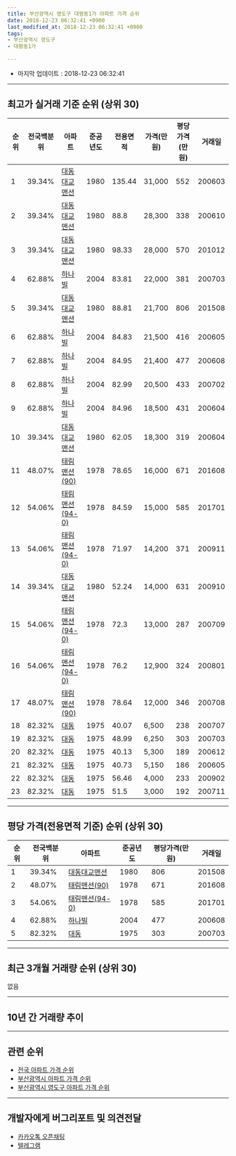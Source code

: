 ```yaml
---
title: 부산광역시 영도구 대평동1가 아파트 가격 순위
date: 2018-12-23 06:32:41 +0900
last_modified_at: 2018-12-23 06:32:41 +0900
tags:
- 부산광역시 영도구
- 대평동1가

---
```


* 마지막 업데이트 : 2018-12-23 06:32:41

---

## 최고가 실거래 기준 순위 (상위 30)


|순위|전국백분위|아파트|준공년도|전용면적|가격(만원)|평당가격(만원)|거래일|
|---|---|---|---|---|---|---|---|
|1|39.34%|[대동대교맨션](https://search.naver.com/search.naver?query=%EB%B6%80%EC%82%B0%EA%B4%91%EC%97%AD%EC%8B%9C+%EC%98%81%EB%8F%84%EA%B5%AC+%EB%8C%80%ED%8F%89%EB%8F%991%EA%B0%80+%EB%8C%80%EB%8F%99%EB%8C%80%EA%B5%90%EB%A7%A8%EC%85%98)|1980|135.44|31,000|552|200603|
|2|39.34%|[대동대교맨션](https://search.naver.com/search.naver?query=%EB%B6%80%EC%82%B0%EA%B4%91%EC%97%AD%EC%8B%9C+%EC%98%81%EB%8F%84%EA%B5%AC+%EB%8C%80%ED%8F%89%EB%8F%991%EA%B0%80+%EB%8C%80%EB%8F%99%EB%8C%80%EA%B5%90%EB%A7%A8%EC%85%98)|1980|88.8|28,300|338|200610|
|3|39.34%|[대동대교맨션](https://search.naver.com/search.naver?query=%EB%B6%80%EC%82%B0%EA%B4%91%EC%97%AD%EC%8B%9C+%EC%98%81%EB%8F%84%EA%B5%AC+%EB%8C%80%ED%8F%89%EB%8F%991%EA%B0%80+%EB%8C%80%EB%8F%99%EB%8C%80%EA%B5%90%EB%A7%A8%EC%85%98)|1980|98.33|28,000|570|201012|
|4|62.88%|[하나빌](https://search.naver.com/search.naver?query=%EB%B6%80%EC%82%B0%EA%B4%91%EC%97%AD%EC%8B%9C+%EC%98%81%EB%8F%84%EA%B5%AC+%EB%8C%80%ED%8F%89%EB%8F%991%EA%B0%80+%ED%95%98%EB%82%98%EB%B9%8C)|2004|83.81|22,000|381|200703|
|5|39.34%|[대동대교맨션](https://search.naver.com/search.naver?query=%EB%B6%80%EC%82%B0%EA%B4%91%EC%97%AD%EC%8B%9C+%EC%98%81%EB%8F%84%EA%B5%AC+%EB%8C%80%ED%8F%89%EB%8F%991%EA%B0%80+%EB%8C%80%EB%8F%99%EB%8C%80%EA%B5%90%EB%A7%A8%EC%85%98)|1980|88.81|21,700|806|201508|
|6|62.88%|[하나빌](https://search.naver.com/search.naver?query=%EB%B6%80%EC%82%B0%EA%B4%91%EC%97%AD%EC%8B%9C+%EC%98%81%EB%8F%84%EA%B5%AC+%EB%8C%80%ED%8F%89%EB%8F%991%EA%B0%80+%ED%95%98%EB%82%98%EB%B9%8C)|2004|84.83|21,500|416|200605|
|7|62.88%|[하나빌](https://search.naver.com/search.naver?query=%EB%B6%80%EC%82%B0%EA%B4%91%EC%97%AD%EC%8B%9C+%EC%98%81%EB%8F%84%EA%B5%AC+%EB%8C%80%ED%8F%89%EB%8F%991%EA%B0%80+%ED%95%98%EB%82%98%EB%B9%8C)|2004|84.95|21,400|477|200608|
|8|62.88%|[하나빌](https://search.naver.com/search.naver?query=%EB%B6%80%EC%82%B0%EA%B4%91%EC%97%AD%EC%8B%9C+%EC%98%81%EB%8F%84%EA%B5%AC+%EB%8C%80%ED%8F%89%EB%8F%991%EA%B0%80+%ED%95%98%EB%82%98%EB%B9%8C)|2004|82.99|20,500|433|200702|
|9|62.88%|[하나빌](https://search.naver.com/search.naver?query=%EB%B6%80%EC%82%B0%EA%B4%91%EC%97%AD%EC%8B%9C+%EC%98%81%EB%8F%84%EA%B5%AC+%EB%8C%80%ED%8F%89%EB%8F%991%EA%B0%80+%ED%95%98%EB%82%98%EB%B9%8C)|2004|84.96|18,500|431|200604|
|10|39.34%|[대동대교맨션](https://search.naver.com/search.naver?query=%EB%B6%80%EC%82%B0%EA%B4%91%EC%97%AD%EC%8B%9C+%EC%98%81%EB%8F%84%EA%B5%AC+%EB%8C%80%ED%8F%89%EB%8F%991%EA%B0%80+%EB%8C%80%EB%8F%99%EB%8C%80%EA%B5%90%EB%A7%A8%EC%85%98)|1980|62.05|18,300|319|200604|
|11|48.07%|[태림맨션(90)](https://search.naver.com/search.naver?query=%EB%B6%80%EC%82%B0%EA%B4%91%EC%97%AD%EC%8B%9C+%EC%98%81%EB%8F%84%EA%B5%AC+%EB%8C%80%ED%8F%89%EB%8F%991%EA%B0%80+%ED%83%9C%EB%A6%BC%EB%A7%A8%EC%85%98%2890%29)|1978|78.65|16,000|671|201608|
|12|54.06%|[태림맨션(94-0)](https://search.naver.com/search.naver?query=%EB%B6%80%EC%82%B0%EA%B4%91%EC%97%AD%EC%8B%9C+%EC%98%81%EB%8F%84%EA%B5%AC+%EB%8C%80%ED%8F%89%EB%8F%991%EA%B0%80+%ED%83%9C%EB%A6%BC%EB%A7%A8%EC%85%98%2894-0%29)|1978|84.59|15,000|585|201701|
|13|54.06%|[태림맨션(94-0)](https://search.naver.com/search.naver?query=%EB%B6%80%EC%82%B0%EA%B4%91%EC%97%AD%EC%8B%9C+%EC%98%81%EB%8F%84%EA%B5%AC+%EB%8C%80%ED%8F%89%EB%8F%991%EA%B0%80+%ED%83%9C%EB%A6%BC%EB%A7%A8%EC%85%98%2894-0%29)|1978|71.97|14,200|371|200911|
|14|39.34%|[대동대교맨션](https://search.naver.com/search.naver?query=%EB%B6%80%EC%82%B0%EA%B4%91%EC%97%AD%EC%8B%9C+%EC%98%81%EB%8F%84%EA%B5%AC+%EB%8C%80%ED%8F%89%EB%8F%991%EA%B0%80+%EB%8C%80%EB%8F%99%EB%8C%80%EA%B5%90%EB%A7%A8%EC%85%98)|1980|52.24|14,000|631|200910|
|15|54.06%|[태림맨션(94-0)](https://search.naver.com/search.naver?query=%EB%B6%80%EC%82%B0%EA%B4%91%EC%97%AD%EC%8B%9C+%EC%98%81%EB%8F%84%EA%B5%AC+%EB%8C%80%ED%8F%89%EB%8F%991%EA%B0%80+%ED%83%9C%EB%A6%BC%EB%A7%A8%EC%85%98%2894-0%29)|1978|72.3|13,000|287|200709|
|16|54.06%|[태림맨션(94-0)](https://search.naver.com/search.naver?query=%EB%B6%80%EC%82%B0%EA%B4%91%EC%97%AD%EC%8B%9C+%EC%98%81%EB%8F%84%EA%B5%AC+%EB%8C%80%ED%8F%89%EB%8F%991%EA%B0%80+%ED%83%9C%EB%A6%BC%EB%A7%A8%EC%85%98%2894-0%29)|1978|76.2|12,900|324|200801|
|17|48.07%|[태림맨션(90)](https://search.naver.com/search.naver?query=%EB%B6%80%EC%82%B0%EA%B4%91%EC%97%AD%EC%8B%9C+%EC%98%81%EB%8F%84%EA%B5%AC+%EB%8C%80%ED%8F%89%EB%8F%991%EA%B0%80+%ED%83%9C%EB%A6%BC%EB%A7%A8%EC%85%98%2890%29)|1978|78.64|12,000|346|200708|
|18|82.32%|[대동](https://search.naver.com/search.naver?query=%EB%B6%80%EC%82%B0%EA%B4%91%EC%97%AD%EC%8B%9C+%EC%98%81%EB%8F%84%EA%B5%AC+%EB%8C%80%ED%8F%89%EB%8F%991%EA%B0%80+%EB%8C%80%EB%8F%99)|1975|40.07|6,500|238|200707|
|19|82.32%|[대동](https://search.naver.com/search.naver?query=%EB%B6%80%EC%82%B0%EA%B4%91%EC%97%AD%EC%8B%9C+%EC%98%81%EB%8F%84%EA%B5%AC+%EB%8C%80%ED%8F%89%EB%8F%991%EA%B0%80+%EB%8C%80%EB%8F%99)|1975|48.99|6,250|303|200703|
|20|82.32%|[대동](https://search.naver.com/search.naver?query=%EB%B6%80%EC%82%B0%EA%B4%91%EC%97%AD%EC%8B%9C+%EC%98%81%EB%8F%84%EA%B5%AC+%EB%8C%80%ED%8F%89%EB%8F%991%EA%B0%80+%EB%8C%80%EB%8F%99)|1975|40.13|5,300|189|200612|
|21|82.32%|[대동](https://search.naver.com/search.naver?query=%EB%B6%80%EC%82%B0%EA%B4%91%EC%97%AD%EC%8B%9C+%EC%98%81%EB%8F%84%EA%B5%AC+%EB%8C%80%ED%8F%89%EB%8F%991%EA%B0%80+%EB%8C%80%EB%8F%99)|1975|40.73|5,150|186|200605|
|22|82.32%|[대동](https://search.naver.com/search.naver?query=%EB%B6%80%EC%82%B0%EA%B4%91%EC%97%AD%EC%8B%9C+%EC%98%81%EB%8F%84%EA%B5%AC+%EB%8C%80%ED%8F%89%EB%8F%991%EA%B0%80+%EB%8C%80%EB%8F%99)|1975|56.46|4,000|233|200902|
|23|82.32%|[대동](https://search.naver.com/search.naver?query=%EB%B6%80%EC%82%B0%EA%B4%91%EC%97%AD%EC%8B%9C+%EC%98%81%EB%8F%84%EA%B5%AC+%EB%8C%80%ED%8F%89%EB%8F%991%EA%B0%80+%EB%8C%80%EB%8F%99)|1975|51.5|3,000|192|200711|


---

## 평당 가격(전용면적 기준) 순위 (상위 30)


|순위|전국백분위|아파트|준공년도|평당가격(만원)|거래일|
|---|---|---|---|---|---|
|1|39.34%|[대동대교맨션](https://search.naver.com/search.naver?query=%EB%B6%80%EC%82%B0%EA%B4%91%EC%97%AD%EC%8B%9C+%EC%98%81%EB%8F%84%EA%B5%AC+%EB%8C%80%ED%8F%89%EB%8F%991%EA%B0%80+%EB%8C%80%EB%8F%99%EB%8C%80%EA%B5%90%EB%A7%A8%EC%85%98)|1980|806|201508|
|2|48.07%|[태림맨션(90)](https://search.naver.com/search.naver?query=%EB%B6%80%EC%82%B0%EA%B4%91%EC%97%AD%EC%8B%9C+%EC%98%81%EB%8F%84%EA%B5%AC+%EB%8C%80%ED%8F%89%EB%8F%991%EA%B0%80+%ED%83%9C%EB%A6%BC%EB%A7%A8%EC%85%98%2890%29)|1978|671|201608|
|3|54.06%|[태림맨션(94-0)](https://search.naver.com/search.naver?query=%EB%B6%80%EC%82%B0%EA%B4%91%EC%97%AD%EC%8B%9C+%EC%98%81%EB%8F%84%EA%B5%AC+%EB%8C%80%ED%8F%89%EB%8F%991%EA%B0%80+%ED%83%9C%EB%A6%BC%EB%A7%A8%EC%85%98%2894-0%29)|1978|585|201701|
|4|62.88%|[하나빌](https://search.naver.com/search.naver?query=%EB%B6%80%EC%82%B0%EA%B4%91%EC%97%AD%EC%8B%9C+%EC%98%81%EB%8F%84%EA%B5%AC+%EB%8C%80%ED%8F%89%EB%8F%991%EA%B0%80+%ED%95%98%EB%82%98%EB%B9%8C)|2004|477|200608|
|5|82.32%|[대동](https://search.naver.com/search.naver?query=%EB%B6%80%EC%82%B0%EA%B4%91%EC%97%AD%EC%8B%9C+%EC%98%81%EB%8F%84%EA%B5%AC+%EB%8C%80%ED%8F%89%EB%8F%991%EA%B0%80+%EB%8C%80%EB%8F%99)|1975|303|200703|


---

## 최근 3개월 거래량 순위 (상위 30)

없음

---

## 10년 간 거래량 추이


<div style="width:100%;">
    <canvas id="deal_progress" height="250"></canvas>
</div>

<script>
new Chart(document.getElementById("deal_progress"), {
    type: 'line',
    data: {
        labels: ['200812','200901','200902','200903','200904','200905','200906','200907','200908','200909','200910','200911','200912','201001','201002','201003','201004','201005','201006','201007','201008','201009','201010','201011','201012','201101','201102','201103','201104','201105','201106','201107','201108','201109','201110','201111','201112','201201','201202','201203','201204','201205','201206','201207','201208','201209','201210','201211','201212','201301','201302','201303','201304','201305','201306','201307','201308','201309','201310','201311','201312','201401','201402','201403','201404','201405','201406','201407','201408','201409','201410','201411','201412','201501','201502','201503','201504','201505','201506','201507','201508','201509','201510','201511','201512','201601','201602','201603','201604','201605','201606','201607','201608','201609','201610','201611','201612','201701','201702','201703','201704','201705','201706','201707','201708','201709','201710','201711','201712','201801','201802','201803','201804','201805','201806','201807','201808','201809','201810','201811','201812'],
        datasets: [{
            label: '실거래 수',
            pointRadius: 1,
            data: [2, 0, 4, 1, 3, 2, 3, 3, 1, 1, 3, 10, 0, 0, 3, 1, 0, 1, 1, 1, 1, 1, 2, 5, 6, 5, 3, 10, 4, 3, 1, 4, 2, 1, 3, 3, 2, 0, 2, 1, 1, 3, 1, 3, 1, 1, 3, 1, 1, 6, 3, 3, 4, 1, 2, 2, 0, 2, 1, 2, 4, 1, 2, 4, 1, 3, 3, 1, 1, 6, 2, 4, 4, 4, 2, 4, 3, 3, 6, 2, 2, 3, 4, 1, 4, 0, 2, 2, 3, 10, 7, 2, 3, 1, 3, 3, 4, 4, 3, 3, 5, 4, 3, 3, 4, 6, 3, 5, 8, 2, 1, 2, 4, 1, 3, 1, 1, 0, 0, 0, 0],
            borderColor: "rgba(255, 201, 14, 1)",
            backgroundColor: "rgba(255, 201, 14, 0.5)",
            fill: true,
        }]
    },
    options: {
        responsive: true,
        title: {
            display: true,
            text: '10년간 거래량 추이'
        },
        tooltips: {
            mode: 'index',
            intersect: false,
        },
        hover: {
            mode: 'nearest',
            intersect: true
        },
        scales: {
            xAxes: [{
                display: true,
                scaleLabel: {
                    display: true,
                    labelString: '년/월'
                }
            }],
            yAxes: [{
                display: true,
                ticks: {
                    suggestedMin: 0,
                },
                scaleLabel: {
                    display: true,
                    labelString: '실거래 수'
                }
            }]
        }
    }
});

</script>


---

## 관련 순위

- [전국 아파트 가격 순위](https://inasie.github.io/apt-ranking/전국)
- [부산광역시 아파트 가격 순위](https://inasie.github.io/apt-ranking/부산광역시)
- [부산광역시 영도구 아파트 가격 순위](https://inasie.github.io/apt-ranking/부산광역시-영도구)


---

## 개발자에게 버그리포트 및 의견전달

- [카카오톡 오픈채팅](https://open.kakao.com/o/gLJUAP4)
- [텔레그램](https://t.me/inasie)


